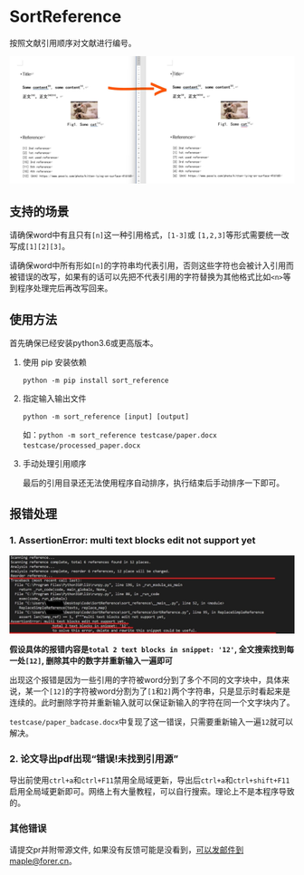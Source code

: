 # SortReference

按照文献引用顺序对文献进行编号。

![demo](https://raw.githubusercontent.com/Casxt/SortReference/main/img/demo.jpg "demo")

## 支持的场景

请确保word中有且只有`[n]`这一种引用格式，`[1-3]`或 `[1,2,3]`等形式需要统一改写成`[1][2][3]`。

请确保word中所有形如`[n]`的字符串均代表引用，否则这些字符也会被计入引用而被错误的改写，如果有的话可以先把不代表引用的字符替换为其他格式比如`<n>`等到程序处理完后再改写回来。

## 使用方法

首先确保已经安装python3.6或更高版本。

1. 使用 pip 安装依赖

    ```
    python -m pip install sort_reference
    ```

2. 指定输入输出文件

    ```
    python -m sort_reference [input] [output] 
    ```
    如：`python -m sort_reference testcase/paper.docx testcase/processed_paper.docx`

3. 手动处理引用顺序

    最后的引用目录还无法使用程序自动排序，执行结束后手动排序一下即可。

## 报错处理

### 1. AssertionError: multi text blocks edit not support yet

![multi_text_blocks_error](https://raw.githubusercontent.com/Casxt/SortReference/main/img/multi_text_blocks_error.jpg?raw=true "multi_text_blocks_error")

**假设具体的报错内容是`total 2 text blocks in snippet: '12'`, 全文搜索找到每一处`[12]`, 删除其中的数字并重新输入一遍即可**

出现这个报错是因为一些引用的字符被word分到了多个不同的文字块中，具体来说，某一个`[12]`的字符被word分割为了`[1`和`2]`两个字符串，只是显示时看起来是连续的。此时删除字符并重新输入就可以保证新输入的字符在同一个文字块内了。

`testcase/paper_badcase.docx`中复现了这一错误，只需要重新输入一遍`12`就可以解决。

### 2. 论文导出pdf出现“错误!未找到引用源”

导出前使用`ctrl+a`和`ctrl+F11`禁用全局域更新，导出后`ctrl+a`和`ctrl+shift+F11`启用全局域更新即可。网络上有大量教程，可以自行搜索。理论上不是本程序导致的。

### 其他错误

请提交pr并附带源文件, 如果没有反馈可能是没看到，可以发邮件到maple@forer.cn。
